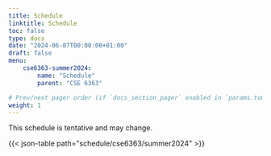 ```yaml
---
title: Schedule
linktitle: Schedule
toc: false
type: docs
date: "2024-06-07T00:00:00+01:00"
draft: false
menu:
    cse6363-summer2024:
        name: "Schedule"
        parent: "CSE 6363"

# Prev/next pager order (if `docs_section_pager` enabled in `params.toml`)
weight: 1
---
```


This schedule is tentative and may change.

{{< json-table path="schedule/cse6363/summer2024" >}}